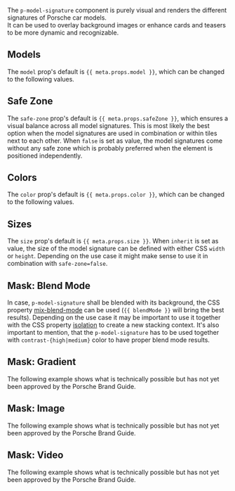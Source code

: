 <ComponentHeading name="Model Signature"></ComponentHeading>

The `p-model-signature` component is purely visual and renders the different signatures of Porsche car models.  
It can be used to overlay background images or enhance cards and teasers to be more dynamic and recognizable.

<TableOfContents></TableOfContents>

## Models

The `model` prop's default is `{{ meta.props.model }}`, which can be changed to the following values.

<Playground :markup="modelMarkup" :config="config">
  <PlaygroundSelect v-model="model" :values="models" name="model"></PlaygroundSelect>
</Playground>

## Safe Zone

The `safe-zone` prop's default is `{{ meta.props.safeZone }}`, which ensures a visual balance across all model
signatures. This is most likely the best option when the model signatures are used in combination or within tiles next
to each other. When `false` is set as value, the model signatures come without any safe zone which is probably preferred
when the element is positioned independently.

<Playground :markup="safeZoneMarkup" :config="config">
  <PlaygroundSelect v-model="safeZone" :values="safeZones" name="safe-zone"></PlaygroundSelect>
</Playground>

## Colors

The `color` prop's default is `{{ meta.props.color }}`, which can be changed to the following values.

<Playground :markup="colorMarkup" :config="config">
  <PlaygroundSelect v-model="color" :values="colors" name="color"></PlaygroundSelect>
</Playground>

## Sizes

The `size` prop's default is `{{ meta.props.size }}`. When `inherit` is set as value, the size of the model signature
can be defined with either CSS `width` or `height`. Depending on the use case it might make sense to use it in
combination with `safe-zone=false`.

<Playground :markup="sizeMarkup" :config="config">
  <PlaygroundSelect v-model="size" :values="sizes" name="size"></PlaygroundSelect>
</Playground>

## Mask: Blend Mode

In case, `p-model-signature` shall be blended with its background, the CSS property
[mix-blend-mode](https://developer.mozilla.org/en-US/docs/Web/CSS/mix-blend-mode) can be used (`{{ blendMode }}` will
bring the best results). Depending on the use case it may be important to use it together with the CSS property
[isolation](https://developer.mozilla.org/en-US/docs/Web/CSS/isolation) to create a new stacking context. It's also
important to mention, that the `p-model-signature` has to be used together with `contrast-{high|medium}` color to have
proper blend mode results.

<Playground :markup="blendModeMarkup" :config="config"></Playground>

## Mask: Gradient

<Notification heading="Experimental" state="warning">
  The following example shows what is technically possible but has not yet been approved by the Porsche Brand Guide.
</Notification>

<Playground :markup="gradientMarkup" :config="config"></Playground>

## Mask: Image

<Notification heading="Experimental" state="warning">
  The following example shows what is technically possible but has not yet been approved by the Porsche Brand Guide.
</Notification>

<Playground :markup="imageMarkup" :config="config"></Playground>

## Mask: Video

<Notification heading="Experimental" state="warning">
  The following example shows what is technically possible but has not yet been approved by the Porsche Brand Guide.
</Notification>

<Playground :markup="videoMarkup" :config="config"></Playground>

<script lang="ts">
import Vue from 'vue';
import Component from 'vue-class-component';
import { ModelSignatureColor, MODEL_SIGNATURE_COLORS, ModelSignatureModel, MODEL_SIGNATURE_MODELS, ModelSignatureSize, MODEL_SIGNATURE_SIZES } from './model-signature-utils';
import { getComponentMeta } from '@porsche-design-system/component-meta';

@Component
export default class Code extends Vue {
  config = { themeable: true, spacing: 'inline' };

  meta = getComponentMeta('p-model-signature');

  model: ModelSignatureModel = this.meta.props.model;
  models = MODEL_SIGNATURE_MODELS;
  get modelMarkup() {
    return `<p-model-signature model="${this.model}"></p-model-signature>`;
  }

  safeZone: boolean = false;
  safeZones = [true, false];
  get safeZoneMarkup() {
    return MODEL_SIGNATURE_MODELS.map((model) => `<div style="background: #ff000033; display: inline-block;">
  <p-model-signature safe-zone="${this.safeZone}" model="${model}"></p-model-signature>
</div>`).join('\n');
  }

  size: ModelSignatureSize = this.meta.props.size;
  sizes = MODEL_SIGNATURE_SIZES;
  get sizeMarkup() {
    const style = this.size === 'inherit' ? ' style="width: clamp(240px, 100%, 640px)"' : '';
    return `<p-model-signature size="${this.size}"${style}></p-model-signature>`;
  }

  color: ModelSignatureColor = this.meta.props.color;
  colors = MODEL_SIGNATURE_COLORS;
  get colorMarkup() {
    const style = this.color === 'inherit' ? ' style="background: deeppink"' : '';
    return `<p-model-signature color="${this.color}"${style}></p-model-signature>`;
  }

  blendMode = 'overlay';
  get blendModeMarkup() {
    return `<div style="isolation: isolate; background: #00aa3680; display: inline-block; padding: 32px;">
  <p-model-signature color="contrast-medium" safe-zone="false" style="mix-blend-mode: ${this.blendMode}"></p-model-signature>
</div>
<div style="isolation: isolate; background: #f2f2f280; display: inline-block; padding: 32px;">
  <p-model-signature color="contrast-medium" safe-zone="false" style="mix-blend-mode: ${this.blendMode}"></p-model-signature>
</div>
<div style="isolation: isolate; background: #1f1f1f80; display: inline-block; padding: 32px;">
  <p-model-signature color="contrast-medium" safe-zone="false" style="mix-blend-mode: ${this.blendMode}"></p-model-signature>
</div>
<div style="isolation: isolate; background: #c5004280; display: inline-block; padding: 32px;">
  <p-model-signature color="contrast-medium" safe-zone="false" style="mix-blend-mode: ${this.blendMode}"></p-model-signature>
</div>
<div style="isolation: isolate; background: #e1d4a480; display: inline-block; padding: 32px;">
  <p-model-signature color="contrast-medium" safe-zone="false" style="mix-blend-mode: ${this.blendMode}"></p-model-signature>
</div>
<div style="isolation: isolate; background: #0099e080; display: inline-block; padding: 32px;">
  <p-model-signature color="contrast-medium" safe-zone="false" style="mix-blend-mode: ${this.blendMode}"></p-model-signature>
</div>`;
  }

  get gradientMarkup() {
    return `<p-model-signature color="inherit" safe-zone="false" size="inherit" style="width: clamp(240px, 100%, 640px); background: linear-gradient(0deg, rgba(216,216,219,1) 0%, rgba(107,109,112,1) 100%);"></p-model-signature>`;
  }

  get imageMarkup() {
    return `<p-model-signature safe-zone="false" size="inherit" style="width: clamp(240px, 100%, 640px);">
  <img src="https://porsche-design-system.github.io/porsche-design-system/dessert.jpg" alt="Dessert" />
</p-model-signature>`;
  }

  get videoMarkup() {
    return `<p-model-signature safe-zone="false" size="inherit" style="width: clamp(240px, 100%, 640px);">
  <video
    poster="https://porsche-design-system.github.io/porsche-design-system/ocean.jpg"
    src="https://porsche-design-system.github.io/porsche-design-system/ocean.mp4"
    autoplay
    playsinline
    loop
    muted
  ></video>
</p-model-signature>`;
  }
}
</script>
